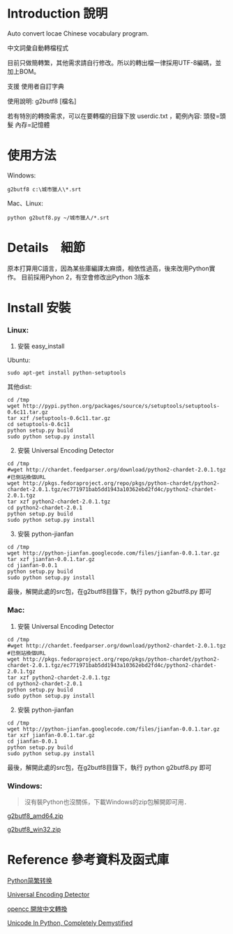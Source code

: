 # Introduction 說明 #

Auto convert locae Chinese  vocabulary program.

中文詞彙自動轉檔程式

目前只做簡轉繁，其他需求請自行修改。所以的轉出檔一律採用UTF-8編碼，並加上BOM。

支援 使用者自訂字典

使用說明: g2butf8 [檔名]

若有特別的轉換需求，可以在要轉檔的目錄下放 userdic.txt ，範例內容:
頭發=頭髮
內存=記憶體

# 使用方法 #

Windows:
```
g2butf8 c:\城市獵人\*.srt
```

Mac、Linux:
```
python g2butf8.py ~/城市獵人/*.srt
```

# Details　細節 #

原本打算用C語言，因為某些庫編譯太麻煩，相依性過高，後來改用Python實作。
目前採用Pyhon 2，有空會修改出Python 3版本

# Install 安裝 #

### Linux: ###

1. 安裝 easy\_install

Ubuntu:
```
sudo apt-get install python-setuptools
```
其他dist:
```
cd /tmp
wget http://pypi.python.org/packages/source/s/setuptools/setuptools-0.6c11.tar.gz
tar xzf /setuptools-0.6c11.tar.gz
cd setuptools-0.6c11
python setup.py build
sudo python setup.py install
```
2. 安裝 Universal Encoding Detector
```
cd /tmp
#wget http://chardet.feedparser.org/download/python2-chardet-2.0.1.tgz
#已倒站換個URL
wget http://pkgs.fedoraproject.org/repo/pkgs/python-chardet/python2-chardet-2.0.1.tgz/ec771971bab5dd1943a10362ebd2fd4c/python2-chardet-2.0.1.tgz
tar xzf python2-chardet-2.0.1.tgz
cd python2-chardet-2.0.1
python setup.py build
sudo python setup.py install
```
3. 安裝 python-jianfan
```
cd /tmp
wget http://python-jianfan.googlecode.com/files/jianfan-0.0.1.tar.gz
tar xzf jianfan-0.0.1.tar.gz
cd jianfan-0.0.1
python setup.py build
sudo python setup.py install
```
最後，解開此處的src包，在g2butf8目錄下，執行 python g2butf8.py 即可

### Mac: ###
1. 安裝 Universal Encoding Detector
```
cd /tmp
#wget http://chardet.feedparser.org/download/python2-chardet-2.0.1.tgz
#已倒站換個URL
wget http://pkgs.fedoraproject.org/repo/pkgs/python-chardet/python2-chardet-2.0.1.tgz/ec771971bab5dd1943a10362ebd2fd4c/python2-chardet-2.0.1.tgz
tar xzf python2-chardet-2.0.1.tgz
cd python2-chardet-2.0.1
python setup.py build
sudo python setup.py install
```
2. 安裝 python-jianfan
```
cd /tmp
wget http://python-jianfan.googlecode.com/files/jianfan-0.0.1.tar.gz
tar xzf jianfan-0.0.1.tar.gz
cd jianfan-0.0.1
python setup.py build
sudo python setup.py install
```
最後，解開此處的src包，在g2butf8目錄下，執行 python g2butf8.py 即可

### Windows: ###
> 沒有裝Python也沒關係，下載Windows的zip包解開即可用．

[g2butf8\_amd64.zip](https://drive.google.com/file/d/0B_twESMPpEmWSEFMTXRSWTBaZWs/view?usp=sharing)

[g2butf8\_win32.zip](https://drive.google.com/file/d/0B_twESMPpEmWdmxyZHVDOUFYemM/view?usp=sharing)

# Reference 參考資料及函式庫 #
[Python简繁转换](http://gerry.lamost.org/blog/?p=603)

[Universal Encoding Detector](http://chardet.feedparser.org/)

[opencc 開放中文轉換](http://code.google.com/p/opencc/)

[Unicode In Python, Completely Demystified](http://farmdev.com/talks/unicode/)